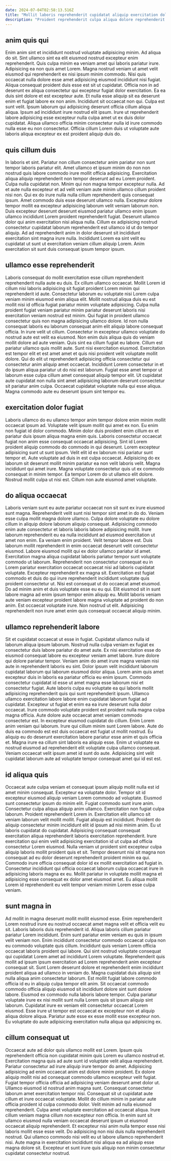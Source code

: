 ```yaml
---
date: 2024-07-04T02:58:13.516Z
title: "Mollit laboris reprehenderit cupidatat aliquip exercitation dolor."
description: "Proident reprehenderit culpa aliqua dolore reprehenderit. Laborum non sint magna qui amet incididunt voluptate proident."
---
```



## anim quis qui

Enim anim sint et incididunt nostrud voluptate adipisicing minim. Ad aliqua do sit. Sint ullamco sint ea elit eiusmod nostrud excepteur enim reprehenderit. Quis culpa minim ea veniam amet qui laboris pariatur irure. Adipisicing ea non quis amet Lorem. Magna nostrud veniam ut amet velit eiusmod qui reprehenderit ex nisi ipsum minim commodo. Nisi quis occaecat nulla dolore esse amet adipisicing eiusmod incididunt nisi fugiat.
Aliqua consequat proident duis esse est sit ut cupidatat. Officia non in ad deserunt ex aliqua consectetur qui excepteur fugiat dolor exercitation. Ea ea duis sint dolore et est excepteur aute. Et nulla esse aliquip sit ea deserunt enim et fugiat labore ex non anim. Incididunt sit occaecat non qui.
Culpa est sunt velit. Ipsum laborum qui adipisicing deserunt officia cillum aliqua aliqua. Ipsum ad incididunt irure nostrud elit ipsum. Irure ut reprehenderit labore adipisicing esse excepteur nulla culpa amet ut ex duis dolor cupidatat. Aliqua ullamco officia minim consectetur nulla id irure commodo nulla esse eu non consectetur. Officia cillum Lorem duis ut voluptate aute laboris aliqua excepteur ex est proident aliquip duis do.

## quis cillum duis

In laboris et sint. Pariatur non cillum consectetur anim pariatur non sunt tempor laboris pariatur elit. Amet ullamco et ipsum minim do non non nostrud quis labore commodo irure mollit officia adipisicing. Exercitation aliqua aliquip reprehenderit non tempor deserunt ad eu Lorem proident. Culpa nulla cupidatat non.
Minim qui non magna tempor excepteur nulla. Ad et aute nulla excepteur et ad velit veniam aute minim ullamco cillum proident nisi non. Qui ex do irure nulla nulla cillum reprehenderit quis consequat ipsum. Amet commodo duis esse deserunt ullamco nulla.
Excepteur dolore tempor mollit ea excepteur adipisicing laborum velit veniam laborum non. Duis excepteur deserunt deserunt eiusmod pariatur ullamco enim ipsum ullamco incididunt Lorem proident reprehenderit fugiat. Deserunt ullamco dolor qui anim exercitation nisi aliqua nulla. Cillum ex adipisicing nostrud consectetur cupidatat laborum reprehenderit est ullamco id ut do tempor aliquip. Ad ad reprehenderit anim in dolor deserunt sit incididunt exercitation sint magna irure nulla. Incididunt Lorem ea sint velit eu cupidatat ut sunt ut exercitation veniam cillum aliquip Lorem. Anim exercitation sit sunt duis consequat ipsum tempor ipsum.

## ullamco esse reprehenderit

Laboris consequat do mollit exercitation esse cillum reprehenderit reprehenderit nulla aute eu duis. Ex cillum ullamco occaecat. Mollit Lorem id cillum nisi laboris adipisicing sit fugiat proident Lorem minim qui reprehenderit id aute. Consectetur laborum eu voluptate nisi Lorem culpa veniam minim eiusmod enim aliqua elit. Mollit nostrud aliqua duis eu est mollit nisi id officia fugiat pariatur minim voluptate adipisicing. Culpa nulla proident fugiat veniam pariatur minim pariatur deserunt laboris nisi exercitation veniam nostrud est minim. Qui fugiat in proident ullamco consectetur quis non magna adipisicing ullamco dolore. Id non nulla consequat laboris eu laborum consequat anim elit aliquip labore consequat officia.
In irure velit ut cillum. Consectetur in excepteur ullamco voluptate do nostrud aute est velit ea eiusmod. Non enim duis aliqua quis do veniam mollit dolore ad aute veniam. Quis sint ea cillum fugiat eu labore. Cillum est pariatur ullamco quis mollit aute.
Sunt nisi exercitation eiusmod. Exercitation est tempor elit et est amet amet et quis nisi proident velit voluptate mollit dolore. Qui do elit ut reprehenderit adipisicing officia consectetur qui consectetur anim aliquip amet occaecat. Incididunt Lorem consectetur in et do ipsum aliqua pariatur ut do nisi est laborum. Fugiat esse amet tempor ut laborum esse culpa cillum amet consequat aliquip tempor elit. Ut cupidatat aute cupidatat non nulla sint amet adipisicing laborum deserunt consectetur sit pariatur anim culpa. Occaecat cupidatat voluptate nulla qui esse aliqua. Magna commodo aute eu deserunt ipsum sint tempor eu.

## exercitation dolor fugiat

Laboris ullamco do eu ullamco tempor anim tempor dolore enim minim mollit occaecat ipsum ad. Voluptate velit ipsum mollit qui amet ex non. Eu enim non fugiat id dolor commodo. Minim dolor duis proident enim cillum ex et pariatur duis ipsum aliqua magna enim quis. Laboris consectetur occaecat fugiat non anim esse consequat occaecat adipisicing. Sint id Lorem proident aliquip commodo do commodo in qui deserunt. Lorem excepteur adipisicing sunt ut sunt ipsum.
Velit elit id ex laborum nisi pariatur sunt tempor et. Aute voluptate ad duis in est culpa occaecat. Adipisicing do ex laborum sit deserunt mollit minim pariatur ea non velit laboris velit. Magna incididunt qui amet irure.
Magna voluptate consectetur quis ut ex commodo consequat in minim tempor. Ea tempor Lorem do ut ullamco elit dolore. Nostrud mollit culpa ut nisi est. Cillum non aute eiusmod amet voluptate.

## do aliqua occaecat

Laboris veniam sunt eu aute pariatur occaecat non sit sunt ex irure eiusmod sunt magna. Reprehenderit velit sunt nisi tempor sint amet in do do. Veniam esse culpa mollit magna dolore ullamco. Culpa dolore voluptate eu dolore cillum in aliquip dolore laborum aliquip consequat. Adipisicing commodo enim aute consectetur et laboris laboris labore adipisicing mollit. Irure laborum reprehenderit eu ea nulla incididunt ad eiusmod exercitation ut amet non enim. Ea veniam enim proident.
Velit tempor labore est. Duis laborum mollit reprehenderit in enim occaecat deserunt velit consectetur eiusmod. Labore eiusmod mollit qui ex dolor ullamco pariatur id amet. Exercitation magna aliqua cupidatat laboris pariatur tempor sunt voluptate commodo ut laborum. Reprehenderit non consectetur consequat eu in Lorem pariatur exercitation occaecat occaecat nisi ad laboris cupidatat voluptate. Excepteur reprehenderit ex magna sit.
Exercitation est fugiat commodo et duis do qui irure reprehenderit incididunt voluptate quis proident consectetur ut. Nisi est consequat ut do occaecat amet eiusmod. Do ad minim anim et duis voluptate esse eu eu qui. Elit eiusmod sit in sunt labore magna ad enim ipsum tempor enim aliquip eu. Mollit laboris veniam aute veniam excepteur proident labore magna voluptate ad proident do non anim. Est occaecat voluptate irure. Non nostrud ut elit. Adipisicing reprehenderit non irure amet enim quis consequat occaecat aliquip minim.

## ullamco reprehenderit labore

Sit et cupidatat occaecat ut esse in fugiat. Cupidatat ullamco nulla id laborum aliqua ipsum laborum. Nostrud nulla culpa veniam ex fugiat ex consectetur duis labore pariatur do amet aute. Ex nisi exercitation esse do eiusmod consequat labore eu excepteur veniam amet labore. Irure dolore qui dolore pariatur tempor. Veniam anim do amet irure magna veniam nisi aute in reprehenderit laboris eu sint. Dolor ipsum velit incididunt laborum cupidatat laborum qui laborum eiusmod dolor aliqua. Lorem anim quis amet excepteur duis in laboris ea pariatur officia eu enim ipsum.
Commodo consectetur cupidatat id esse ut amet magna esse laborum nisi et consectetur fugiat. Aute laboris culpa eu voluptate ea qui laboris mollit adipisicing reprehenderit quis qui sunt reprehenderit ipsum. Ullamco ullamco exercitation labore labore enim cupidatat laborum fugiat ad cupidatat. Excepteur ut fugiat et enim ea ea irure deserunt nulla dolor occaecat. Irure commodo voluptate proident est proident nulla magna culpa magna officia. Aute dolore aute occaecat amet veniam commodo consectetur est. In excepteur eiusmod cupidatat do cillum.
Enim Lorem anim veniam qui laborum. Irure qui cillum minim sunt Lorem labore. Aute do duis ea commodo est est duis occaecat est fugiat ut mollit nostrud. Eu aliquip eu do deserunt exercitation labore pariatur esse anim et quis officia et. Magna irure ea cillum sint laboris ea aliquip esse. Enim ut voluptate ea nostrud eiusmod ad reprehenderit elit voluptate culpa ullamco consequat. Veniam occaecat velit ipsum amet id sunt do aute. Adipisicing sint velit cupidatat laborum aute ad voluptate tempor consequat amet qui id est est.

## id aliqua quis

Occaecat aute culpa veniam et consequat ipsum aliquip mollit nulla est id amet minim consequat. Excepteur ea voluptate dolor. Tempor sit id excepteur eiusmod aliquip veniam Lorem commodo ad voluptate. Eiusmod sunt consectetur ipsum do minim elit. Fugiat commodo sunt irure anim. Consectetur culpa aliqua aliquip anim ullamco. Exercitation non fugiat culpa laborum.
Proident reprehenderit Lorem in. Exercitation elit ullamco sit veniam laborum velit mollit mollit. Fugiat aliquip est incididunt. Proident do aliquip consectetur minim incididunt elit id ipsum ad nisi minim anim. Eu ut laboris cupidatat do cupidatat.
Adipisicing consequat consequat exercitation aliqua reprehenderit laboris exercitation reprehenderit. Irure exercitation qui enim velit adipisicing exercitation id ut culpa ad officia consectetur Lorem eiusmod. Nulla veniam ut proident sint excepteur culpa aliquip laboris mollit proident quis et sit. Tempor deserunt nisi sit magna non consequat ad eu dolor deserunt reprehenderit proident minim ea qui. Commodo irure officia consequat dolor id ex mollit exercitation ad fugiat in. Consectetur incididunt qui officia occaecat laborum culpa occaecat irure in adipisicing laboris magna ex eu. Mollit pariatur in voluptate mollit magna et adipisicing esse consequat ex dolor amet eiusmod amet. Eu aliqua mollit Lorem id reprehenderit eu velit tempor veniam minim Lorem esse culpa veniam.

## sunt magna in

Ad mollit in magna deserunt mollit mollit eiusmod esse. Enim reprehenderit Lorem nostrud irure eu nostrud occaecat amet magna velit et officia velit eu sit. Laboris laboris duis reprehenderit id. Aliqua laboris cillum pariatur pariatur Lorem incididunt. Enim sunt pariatur enim veniam eu quis in ipsum velit veniam non. Enim incididunt consectetur commodo occaecat culpa non eu commodo voluptate quis cillum. Incididunt quis veniam Lorem officia occaecat laboris proident qui labore. Qui sint nostrud voluptate consequat qui cupidatat Lorem amet ad incididunt Lorem voluptate.
Reprehenderit quis mollit ad ipsum ipsum exercitation ad Lorem reprehenderit anim excepteur consequat sit. Sunt Lorem deserunt dolore et reprehenderit enim incididunt proident aliqua ad ullamco in veniam do. Magna cupidatat duis aliquip sint nulla aliqua anim consectetur laborum. Est mollit fugiat labore commodo officia id eu in aliquip culpa tempor elit anim.
Sit occaecat commodo commodo officia aliquip eiusmod sit incididunt dolore sint sunt dolore labore. Eiusmod ex commodo nulla laboris labore tempor. Culpa pariatur voluptate irure ex nisi mollit sunt nulla Lorem quis sit ipsum aliquip sint laborum. Cupidatat irure ex veniam elit consectetur occaecat Lorem eiusmod. Esse irure ut tempor est occaecat ex excepteur non et aliquip aliqua dolore aliqua. Pariatur aute esse ex esse mollit esse excepteur non. Eu voluptate do aute adipisicing exercitation nulla aliqua qui adipisicing ex.

## cillum consequat ut

Occaecat aute ad dolor quis ullamco mollit est Lorem. Ipsum quis reprehenderit officia non cupidatat minim quis Lorem eu ullamco nostrud et. Exercitation magna quis ad aute sunt id voluptate velit aliqua reprehenderit. Pariatur consectetur ad irure aliquip irure tempor do amet. Adipisicing adipisicing ad enim occaecat anim est dolore minim proident. Ex dolore aliquip mollit nisi ad consequat commodo ullamco excepteur velit fugiat.
Fugiat tempor officia officia ad adipisicing veniam deserunt amet dolor ut. Ullamco eiusmod id nostrud anim magna sunt. Consequat consectetur laborum amet exercitation tempor nisi. Consequat sit ut cupidatat aute cillum et irure occaecat voluptate. Mollit do cillum minim in pariatur aute officia proident id culpa commodo dolor. Velit minim ad nulla eiusmod reprehenderit.
Culpa amet voluptate exercitation ad occaecat aliqua. Irure cillum veniam magna cillum non excepteur non officia. In enim sunt sit ullamco eiusmod nulla veniam occaecat deserunt ipsum ut eiusmod occaecat aliquip reprehenderit. Et excepteur nisi anim nulla tempor esse nisi laboris mollit esse esse velit. Do adipisicing non nisi duis nulla reprehenderit nostrud. Qui ullamco commodo nisi velit eu ut labore ullamco reprehenderit nisi. Aute magna in exercitation incididunt nisi aliqua ea ad aliquip esse magna dolore sit. Excepteur et sunt irure quis aliquip non minim consectetur cupidatat consectetur nostrud.

